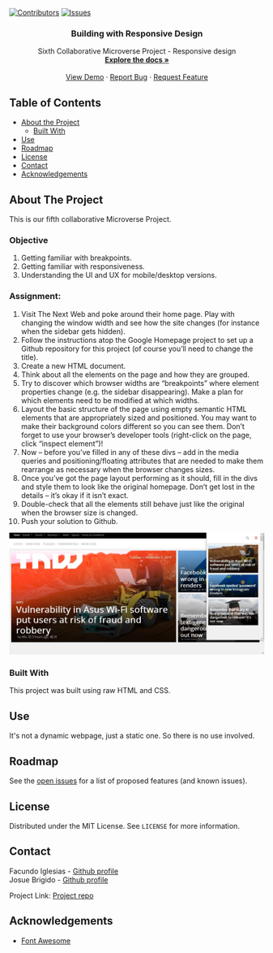 [![Contributors][contributors-shield]][contributors-url]
[![Issues][issues-shield]][issues-url]
<br />
<p align="center">
 
  <h3 align="center">Building with Responsive Design</h3>
  <p align="center">
    Sixth Collaborative Microverse Project - Responsive design
    <br />
    <a href="https://github.com/Fig77/Building-With-Responsive-Design--Facu-Josue"><strong>Explore the docs »</strong></a>
    <br />
    <br />
    <a href="http://www.kalavhan.com/6thproject/index.html">View Demo</a>
    ·
    <a href="https://github.com/Fig77/Building-With-Responsive-Design--Facu-Josue/issues">Report Bug</a>
    ·
    <a href="https://github.com/Fig77/Building-With-Responsive-Design--Facu-Josue/issues">Request Feature</a>
  </p>
</p>


<!-- TABLE OF CONTENTS -->
## Table of Contents

* [About the Project](#about-the-project)
  * [Built With](#built-with)
* [Use](#use)
* [Roadmap](#roadmap)
* [License](#license)
* [Contact](#contact)
* [Acknowledgements](#acknowledgements)



<!-- ABOUT THE PROJECT -->
## About The Project
This is our fifth collaborative Microverse Project.

### Objective
 1. Getting familiar with breakpoints.
 2. Getting familiar with responsiveness.
 3. Understanding the UI and UX for mobile/desktop versions.
 
### Assignment:
 

  1. Visit The Next Web and poke around their home page. Play with changing the window width and see how the site changes (for instance when the sidebar gets hidden).
  2. Follow the instructions atop the Google Homepage project to set up a Github repository for this project (of course you’ll need to change the title).
  3. Create a new HTML document.
  4. Think about all the elements on the page and how they are grouped.
  5. Try to discover which browser widths are “breakpoints” where element properties change (e.g. the sidebar disappearing). Make a plan for which elements need to be modified at which widths.
  6. Layout the basic structure of the page using empty semantic HTML elements that are appropriately sized and positioned. You may want to make their background colors different so you can see them. Don’t forget to use your browser’s developer tools (right-click on the page, click “inspect element”)!
  7. Now – before you’ve filled in any of these divs – add in the media queries and positioning/floating attributes that are needed to make them rearrange as necessary when the browser changes sizes.
  8. Once you’ve got the page layout performing as it should, fill in the divs and style them to look like the original homepage. Don’t get lost in the details – it’s okay if it isn’t exact.
  9. Double-check that all the elements still behave just like the original when the browser size is changed.
  10. Push your solution to Github.




![Project Screen Shot][product-screenshot]


### Built With
This project was built using raw HTML and CSS.

<!-- USAGE EXAMPLES -->
## Use

It's not a dynamic webpage, just a static one. So there is no use involved.


<!-- ROADMAP -->
## Roadmap

See the [open issues](https://github.com/Fig77/Building-With-Responsive-Design--Facu-Josue/issues/issues) for a list of proposed features (and known issues).


<!-- LICENSE -->
## License

Distributed under the MIT License. See `LICENSE` for more information.

<!-- CONTACT -->
## Contact

Facundo Iglesias - [Github profile](https://github.com/Fig77)
<br>
Josue Brigido - [Github profile](https://github.com/kalavhan)

Project Link: [Project repo](https://github.com/Fig77/Building-With-Responsive-Design--Facu-Josue)


<!-- ACKNOWLEDGEMENTS -->
## Acknowledgements
* [Font Awesome](https://fontawesome.com)


<!-- MARKDOWN LINKS & IMAGES -->
<!-- https://www.markdownguide.org/basic-syntax/#reference-style-links -->
[contributors-shield]: https://img.shields.io/badge/Contributors-2-%2300ff00
[contributors-url]: https://github.com/Fig77/Building-With-Responsive-Design--Facu-Josue/graphs/contributors
[issues-shield]: https://img.shields.io/badge/issues-0-%2300ff00
[issues-url]: https://github.com/Fig77/Building-With-Responsive-Design--Facu-Josue/issues
[product-screenshot]: img/product_ss.jpg
